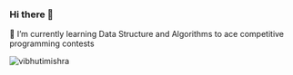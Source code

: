 ### Hi there 👋
🌱 I’m currently learning Data Structure and Algorithms to ace competitive programming contests
<p align="left"> <img src="https://github-readme-stats.vercel.app/api?username=vibhutimishra&show_icons=true&hide=stars&count_private=true&theme=buefy" alt="vibhutimishra" /> </p>  

<!--
**vibhutimishra/vibhutimishra** is a ✨ _special_ ✨ repository because its `README.md` (this file) appears on your GitHub profile.

Here are some ideas to get you started:

- 🔭 I’m currently working on ...
- 🌱 I’m currently learning ...
- 👯 I’m looking to collaborate on ...
- 🤔 I’m looking for help with ...
- 💬 Ask me about ...
- 📫 How to reach me: ...
- 😄 Pronouns: ...
- ⚡ Fun fact: ...
-->
